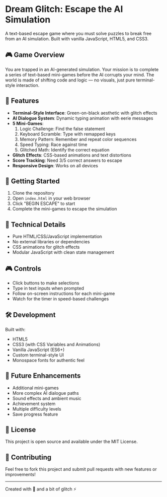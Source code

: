 # Dream Glitch: Escape the AI Simulation

A text-based escape game where you must solve puzzles to break free from an AI simulation. Built with vanilla JavaScript, HTML5, and CSS3.

## 🎮 Game Overview

You are trapped in an AI-generated simulation. Your mission is to complete a series of text-based mini-games before the AI corrupts your mind. The world is made of shifting code and logic — no visuals, just pure terminal-style interaction.

## 🎯 Features

- **Terminal-Style Interface**: Green-on-black aesthetic with glitch effects
- **AI Dialogue System**: Dynamic typing animation with eerie messages
- **5 Mini-Games**:
  1. Logic Challenge: Find the false statement
  2. Keyboard Scramble: Type with remapped keys
  3. Memory Pattern: Remember and repeat color sequences
  4. Speed Typing: Race against time
  5. Glitched Math: Identify the correct equation
- **Glitch Effects**: CSS-based animations and text distortions
- **Score Tracking**: Need 3/5 correct answers to escape
- **Responsive Design**: Works on all devices

## 🚀 Getting Started

1. Clone the repository
2. Open `index.html` in your web browser
3. Click "BEGIN ESCAPE" to start
4. Complete the mini-games to escape the simulation

## 🎨 Technical Details

- Pure HTML/CSS/JavaScript implementation
- No external libraries or dependencies
- CSS animations for glitch effects
- Modular JavaScript with clean state management

## 🎮 Controls

- Click buttons to make selections
- Type in text inputs when prompted
- Follow on-screen instructions for each mini-game
- Watch for the timer in speed-based challenges

## 🛠️ Development

Built with:
- HTML5
- CSS3 (with CSS Variables and Animations)
- Vanilla JavaScript (ES6+)
- Custom terminal-style UI
- Monospace fonts for authentic feel

## 🎯 Future Enhancements

- Additional mini-games
- More complex AI dialogue paths
- Sound effects and ambient music
- Achievement system
- Multiple difficulty levels
- Save progress feature

## 📝 License

This project is open source and available under the MIT License.

## 🤝 Contributing

Feel free to fork this project and submit pull requests with new features or improvements!

---

Created with 🤖 and a bit of glitch ⚡ 